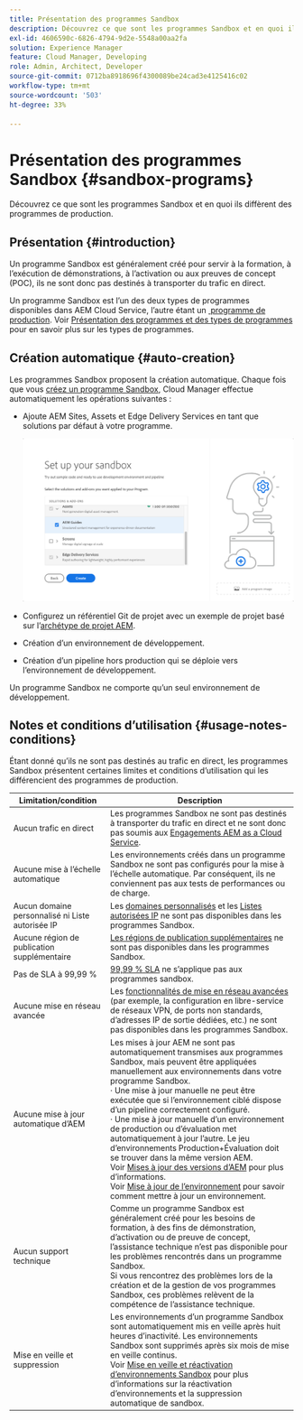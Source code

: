 ```yaml
---
title: Présentation des programmes Sandbox
description: Découvrez ce que sont les programmes Sandbox et en quoi ils diffèrent des programmes de production.
exl-id: 4606590c-6826-4794-9d2e-5548a00aa2fa
solution: Experience Manager
feature: Cloud Manager, Developing
role: Admin, Architect, Developer
source-git-commit: 0712ba8918696f4300089be24cad3e4125416c02
workflow-type: tm+mt
source-wordcount: '503'
ht-degree: 33%

---
```



# Présentation des programmes Sandbox {#sandbox-programs}

Découvrez ce que sont les programmes Sandbox et en quoi ils diffèrent des programmes de production.

## Présentation {#introduction}

Un programme Sandbox est généralement créé pour servir à la formation, à l’exécution de démonstrations, à l’activation ou aux preuves de concept (POC), ils ne sont donc pas destinés à transporter du trafic en direct.

Un programme Sandbox est l’un des deux types de programmes disponibles dans AEM Cloud Service, l’autre étant un [&#x200B; programme de production &#x200B;](introduction-production-programs.md). Voir [Présentation des programmes et des types de programmes](/help/implementing/cloud-manager/getting-access-to-aem-in-cloud/program-types.md) pour en savoir plus sur les types de programmes.

## Création automatique {#auto-creation}

Les programmes Sandbox proposent la création automatique. Chaque fois que vous [créez un programme Sandbox](/help/implementing/cloud-manager/getting-access-to-aem-in-cloud/creating-sandbox-programs.md), Cloud Manager effectue automatiquement les opérations suivantes :

* Ajoute AEM Sites, Assets et Edge Delivery Services en tant que solutions par défaut à votre programme.

  ![Sélection de solutions et de modules complémentaires pour une sandbox](assets/sandbox-solutions-add-ons.png)

* Configurez un référentiel Git de projet avec un exemple de projet basé sur l’[archétype de projet AEM](https://experienceleague.adobe.com/fr/docs/experience-manager-core-components/using/developing/archetype/overview).
* Création d’un environnement de développement.
* Création d’un pipeline hors production qui se déploie vers l’environnement de développement.

Un programme Sandbox ne comporte qu’un seul environnement de développement.

## Notes et conditions d’utilisation {#usage-notes-conditions}

Étant donné qu’ils ne sont pas destinés au trafic en direct, les programmes Sandbox présentent certaines limites et conditions d’utilisation qui les différencient des programmes de production.

| Limitation/condition | Description |
| --- | --- |
| Aucun trafic en direct | Les programmes Sandbox ne sont pas destinés à transporter du trafic en direct et ne sont donc pas soumis aux [Engagements AEM as a Cloud Service](https://www.adobe.com/fr/legal/service-commitments.html). |
| Aucune mise à l’échelle automatique | Les environnements créés dans un programme Sandbox ne sont pas configurés pour la mise à l’échelle automatique. Par conséquent, ils ne conviennent pas aux tests de performances ou de charge. |
| Aucun domaine personnalisé ni Liste autorisée IP | Les [domaines personnalisés](/help/implementing/cloud-manager/custom-domain-names/introduction.md) et les [Listes autorisées IP](/help/implementing/cloud-manager/ip-allow-lists/introduction.md) ne sont pas disponibles dans les programmes Sandbox. |
| Aucune région de publication supplémentaire | [Les régions de publication supplémentaires](/help/operations/additional-publish-regions.md) ne sont pas disponibles dans les programmes Sandbox. |
| Pas de SLA à 99,99 % | [99,99 % SLA](/help/implementing/cloud-manager/getting-access-to-aem-in-cloud/creating-production-programs.md#sla) ne s’applique pas aux programmes sandbox. |
| Aucune mise en réseau avancée | Les [fonctionnalités de mise en réseau avancées](/help/security/configuring-advanced-networking.md) (par exemple, la configuration en libre-service de réseaux VPN, de ports non standards, d’adresses IP de sortie dédiées, etc.) ne sont pas disponibles dans les programmes Sandbox. |
| Aucune mise à jour automatique d’AEM | Les mises à jour AEM ne sont pas automatiquement transmises aux programmes Sandbox, mais peuvent être appliquées manuellement aux environnements dans votre programme Sandbox.<br>· Une mise à jour manuelle ne peut être exécutée que si l’environnement ciblé dispose d’un pipeline correctement configuré.<br>· Une mise à jour manuelle d’un environnement de production ou d’évaluation met automatiquement à jour l’autre. Le jeu d’environnements Production+Évaluation doit se trouver dans la même version AEM.<br>Voir [Mises à jour des versions d’AEM](/help/implementing/deploying/aem-version-updates.md) pour plus d’informations.<br>Voir [Mise à jour de l’environnement](/help/implementing/cloud-manager/manage-environments.md#updating-dev-environment) pour savoir comment mettre à jour un environnement. |
| Aucun support technique | Comme un programme Sandbox est généralement créé pour les besoins de formation, à des fins de démonstration, d’activation ou de preuve de concept, l’assistance technique n’est pas disponible pour les problèmes rencontrés dans un programme Sandbox.<br>Si vous rencontrez des problèmes lors de la création et de la gestion de vos programmes Sandbox, ces problèmes relèvent de la compétence de l’assistance technique. |
| Mise en veille et suppression | Les environnements d’un programme Sandbox sont automatiquement mis en veille après huit heures d’inactivité. Les environnements Sandbox sont supprimés après six mois de mise en veille continus.<br>Voir [Mise en veille et réactivation d’environnements Sandbox](/help/implementing/cloud-manager/getting-access-to-aem-in-cloud/hibernating-environments.md) pour plus d’informations sur la réactivation d’environnements et la suppression automatique de sandbox. |
